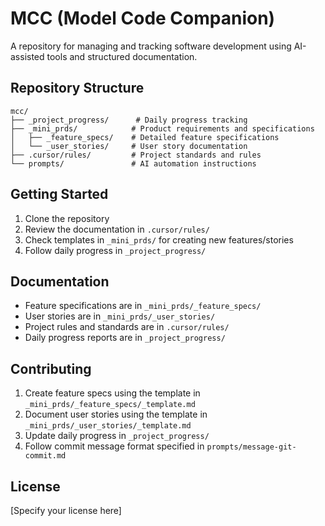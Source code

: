 # MCC (Model Code Companion)

A repository for managing and tracking software development using AI-assisted tools and structured documentation.

## Repository Structure

```
mcc/
├── _project_progress/      # Daily progress tracking
├── _mini_prds/            # Product requirements and specifications
│   ├── _feature_specs/    # Detailed feature specifications
│   └── _user_stories/     # User story documentation
├── .cursor/rules/         # Project standards and rules
└── prompts/               # AI automation instructions
```

## Getting Started

1. Clone the repository
2. Review the documentation in `.cursor/rules/`
3. Check templates in `_mini_prds/` for creating new features/stories
4. Follow daily progress in `_project_progress/`

## Documentation

- Feature specifications are in `_mini_prds/_feature_specs/`
- User stories are in `_mini_prds/_user_stories/`
- Project rules and standards are in `.cursor/rules/`
- Daily progress reports are in `_project_progress/`

## Contributing

1. Create feature specs using the template in `_mini_prds/_feature_specs/_template.md`
2. Document user stories using the template in `_mini_prds/_user_stories/_template.md`
3. Update daily progress in `_project_progress/`
4. Follow commit message format specified in `prompts/message-git-commit.md`

## License

[Specify your license here] 